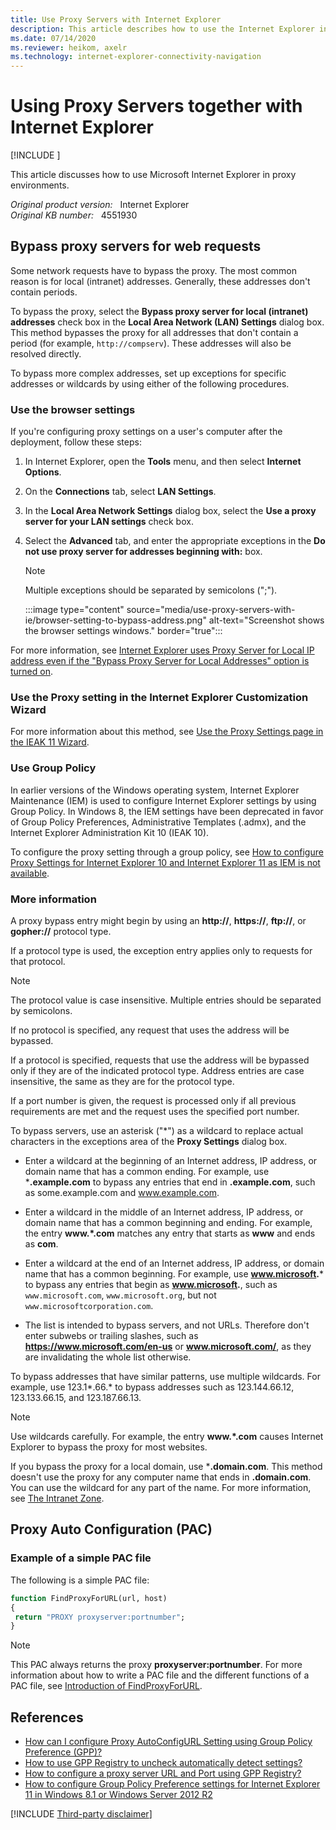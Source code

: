 ```yaml
---
title: Use Proxy Servers with Internet Explorer
description: This article describes how to use the Internet Explorer in proxy environments.
ms.date: 07/14/2020
ms.reviewer: heikom, axelr
ms.technology: internet-explorer-connectivity-navigation
---
```


# Using Proxy Servers together with Internet Explorer

[!INCLUDE [](../../../includes/browsers-important.md)]

This article discusses how to use Microsoft Internet Explorer in proxy environments.

_Original product version:_ &nbsp; Internet Explorer  
_Original KB number:_ &nbsp; 4551930

## Bypass proxy servers for web requests

Some network requests have to bypass the proxy. The most common reason is for local (intranet) addresses. Generally, these addresses don't contain periods.

To bypass the proxy, select the **Bypass proxy server for local (intranet) addresses** check box in the **Local Area Network (LAN) Settings** dialog box. This method bypasses the proxy for all addresses that don't contain a period (for example, `http://compserv`). These addresses will also be resolved directly.

To bypass more complex addresses, set up exceptions for specific addresses or wildcards by using either of the following procedures.

### Use the browser settings

If you're configuring proxy settings on a user's computer after the deployment, follow these steps:

1. In Internet Explorer, open the **Tools** menu, and then select **Internet Options**.

1. On the **Connections** tab, select **LAN Settings**.

1. In the **Local Area Network Settings** dialog box, select the **Use a proxy server for your LAN settings** check box.

1. Select the **Advanced** tab, and enter the appropriate exceptions in the **Do not use proxy server for addresses beginning with:** box.

   > [!NOTE]
   > Multiple exceptions should be separated by semicolons (";").

   :::image type="content" source="media/use-proxy-servers-with-ie/browser-setting-to-bypass-address.png" alt-text="Screenshot shows the browser settings windows." border="true":::

For more information, see [Internet Explorer uses Proxy Server for Local IP address even if the "Bypass Proxy Server for Local Addresses" option is turned on](https://support.microsoft.com/help/262981).

### Use the Proxy setting in the Internet Explorer Customization Wizard

For more information about this method, see [Use the Proxy Settings page in the IEAK 11 Wizard](/internet-explorer/ie11-ieak/proxy-settings-ieak11-wizard).

### Use Group Policy

In earlier versions of the Windows operating system, Internet Explorer Maintenance (IEM) is used to configure Internet Explorer settings by using Group Policy. In Windows 8, the IEM settings have been deprecated in favor of Group Policy Preferences, Administrative Templates (.admx), and the Internet Explorer Administration Kit 10 (IEAK 10).

To configure the proxy setting through a group policy, see [How to configure Proxy Settings for Internet Explorer 10 and Internet Explorer 11 as IEM is not available](/archive/blogs/askie/how-to-configure-proxy-settings-for-ie10-and-ie11-as-iem-is-not-available).

### More information

A proxy bypass entry might begin by using an **http://**, **https://**, **ftp://**, or **gopher://** protocol type.

If a protocol type is used, the exception entry applies only to requests for that protocol.

> [!NOTE]
> The protocol value is case insensitive. Multiple entries should be separated by semicolons.

If no protocol is specified, any request that uses the address will be bypassed.

If a protocol is specified, requests that use the address will be bypassed only if they are of the indicated protocol type. Address entries are case insensitive, the same as they are for the protocol type.

If a port number is given, the request is processed only if all previous requirements are met and the request uses the specified port number.

To bypass servers, use an asterisk ("*") as a wildcard to replace actual characters in the exceptions area of the **Proxy Settings** dialog box.

- Enter a wildcard at the beginning of an Internet address, IP address, or domain name that has a common ending. For example, use ***.example.com** to bypass any entries that end in **.example.com**, such as some.example.com and www.example.com.

- Enter a wildcard in the middle of an Internet address, IP address, or domain name that has a common beginning and ending. For example, the entry **www.*.com** matches any entry that starts as **www** and ends as **com**.

- Enter a wildcard at the end of an Internet address, IP address, or domain name that has a common beginning. For example, use **www.microsoft.*** to bypass any entries that begin as **www.microsoft.**, such as `www.microsoft.com`, `www.microsoft.org`, but not `www.microsoftcorporation.com`.

- The list is intended to bypass servers, and not URLs. Therefore don't enter subwebs or trailing slashes, such as **https://www.microsoft.com/en-us** or **www.microsoft.com/**, as they are invalidating the whole list otherwise.

To bypass addresses that have similar patterns, use multiple wildcards. For example, use 123.1*.66.* to bypass addresses such as 123.144.66.12, 123.133.66.15, and 123.187.66.13.

> [!NOTE]
> Use wildcards carefully. For example, the entry **www.*.com** causes Internet Explorer to bypass the proxy for most websites.

If you bypass the proxy for a local domain, use ***.domain.com**. This method doesn't use the proxy for any computer name that ends in **.domain.com**. You can use the wildcard for any part of the name. For more information, see [The Intranet Zone](/archive/blogs/ieinternals/the-intranet-zone).

## Proxy Auto Configuration (PAC)

### Example of a simple PAC file

The following is a simple PAC file:

```vb
function FindProxyForURL(url, host)
{
 return "PROXY proxyserver:portnumber";
}
```

> [!NOTE]
> This PAC always returns the proxy **proxyserver:portnumber**. For more information about how to write a PAC file and the different functions of a PAC file, see [Introduction of FindProxyForURL](https://findproxyforurl.com/).

## References

- [How can I configure Proxy AutoConfigURL Setting using Group Policy Preference (GPP)?](/archive/blogs/askie/how-can-i-configure-proxy-autoconfigurl-setting-using-group-policy-preference-gpp)
- [How to use GPP Registry to uncheck automatically detect settings?](/archive/blogs/askie/how-to-use-gpp-registry-to-uncheck-automatically-detect-settings)
- [How to configure a proxy server URL and Port using GPP Registry?](/archive/blogs/askie/how-to-configure-a-proxy-server-url-and-port-using-gpp-registry)
- [How to configure Group Policy Preference settings for Internet Explorer 11 in Windows 8.1 or Windows Server 2012 R2](https://support.microsoft.com/kb/2898604)

[!INCLUDE [Third-party disclaimer](../../../includes/third-party-disclaimer.md)]